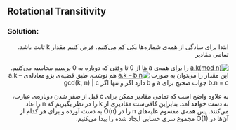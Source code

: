 ## Rotational Transitivity

### Solution:

<div dir="rtl">
 ابتدا برای سادگی از همه‌ی شماره‌ها یکی کم می‌کنیم. فرض کنیم مقدار k ثابت باشد. تمامی مقادیر

 <a href="https://www.codecogs.com/eqnedit.php?latex=a.k(mod&space;n)" target="_blank"><img src="https://latex.codecogs.com/gif.latex?a.k(mod&space;n)" title="a.k(mod n)" /></a>
را برای همه‌ی a ها از 0 تا وقتی که دوباره به 0 برسیم محاسبه می‌کنیم. این مقدار را می‌توان به صورت
<a href="https://www.codecogs.com/eqnedit.php?latex=a.k&space;–&space;b.n" target="_blank"><img src="https://latex.codecogs.com/gif.latex?a.k&space;–&space;b.n" title="a.k – b.n" /></a>
هم نوشت. طبق قضیه‌ی بزو معادله‌ی
a.k – b.n = c
جواب صحیح برای a و  b دارد اگر و تنها اگر
gcd(k, n) | c
 
به علاوه واضح است که تمامی مقادیر ممکن برای c قبل از صفر شدن دوباره‌ی عبارت، به دست خواهد آمد. بنابراین کافی‌ست مقادیری از k را در نظر بگیریم که n را عاد می‌کنند. پس همه‌ی مقسوم علیه‌های n را در 
O(n)
 به دست آورده و برای هر کدام از آن‌ها در 
O(1)
 مجموع سری حسابی ایجاد شده را پیدا می‌کنیم.        
</div>
